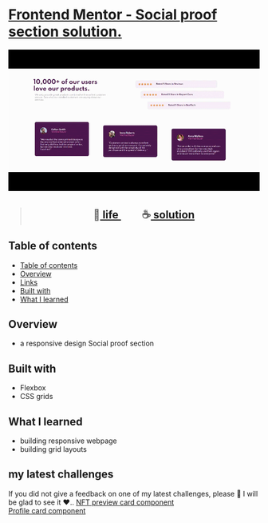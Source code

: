 # [Frontend Mentor - Social proof section solution.](https://www.frontendmentor.io/challenges/social-proof-section-6e0qTv_bA "challenge link")
>
<p align="center"><img src="challenge.gif"></p>

> <h2 align="center">🔴<a href=""> life </a>&emsp;&emsp;☕<a href=""> solution </a></h2>

## Table of contents
- [Table of contents](#table-of-contents)
- [Overview](#overview)
- [Links](#links)
- [Built with](#built-with)
- [What I learned](#what-i-learned)

## Overview

- a responsive design Social proof section

## Built with

- Flexbox
- CSS grids

## What I learned

- building responsive webpage
- building grid layouts

## my latest challenges
If you did not give a feedback on one of my latest challenges, please 🙏 I will be glad to see it ❤..
[NFT preview card component](https://www.frontendmentor.io/solutions/nftpreviewcardcomponentmain-zklypwzp2)  
[Profile card component](https://www.frontendmentor.io/solutions/profile-card-component-rS34eclxk) 
